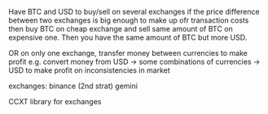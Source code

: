 Have BTC and USD to buy/sell on several exchanges
if the price difference between two exchanges is big enough to make up ofr transaction costs then buy BTC on cheap exchange and sell same amount of BTC on expensive one. Then you have the same amount of BTC but more USD.


OR on only one exchange, transfer money between currencies to make profit
	e.g. convert money from USD -> some combinations of currencies -> USD to make profit on inconsistencies in market



exchanges:
binance (2nd strat)
gemini

CCXT library for exchanges